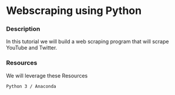 # Webscraping using Python

### Description

In this tutorial we will build a web scraping program that will scrape YouTube and Twitter. 

### Resources

We will leverage these Resources
```
Python 3 / Anaconda
```
